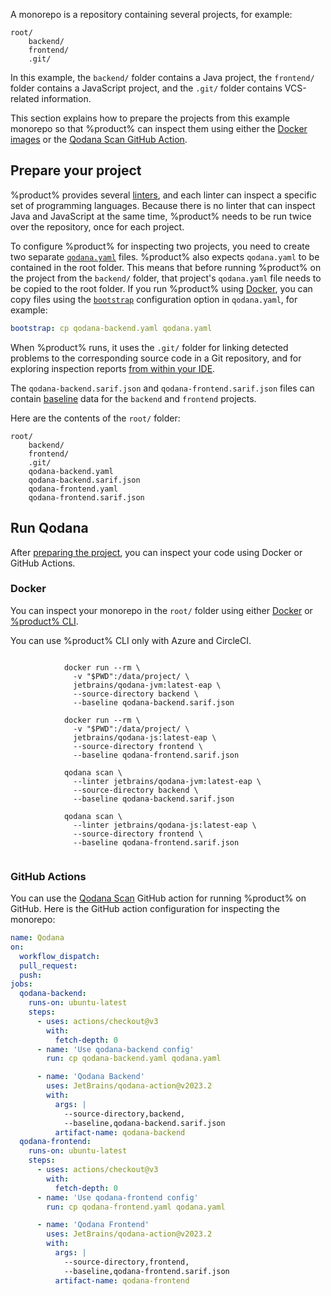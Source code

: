 [//]: # (title: Inspect a monorepo project)

A monorepo is a repository containing several projects, for example:

```text
root/
    backend/
    frontend/
    .git/
```

In this example,
the `backend/` folder contains a Java project,
the `frontend/` folder contains a JavaScript project,
and the `.git/` folder contains VCS-related information.

This section explains how to prepare the projects from this example monorepo so that %product% can inspect them using
either the [Docker images](docker-images.md) or the [Qodana Scan GitHub Action](github.md).

## Prepare your project

<!--
Placing the project-specific `qodana.yaml` files in the root folder
has these advantages:

* Any relative paths in the project-specific `qodana.yaml` files
  are resolved intuitively because the effective `qodana.yaml` is
  in the same directory as the project-specific `qodana.yaml` files.

And these disadvantages:

* In a monorepo containing many projects,
  the root folder gets cluttered with these files.
* https://github.com/SchemaStore/schemastore only recognizes a qodana.yaml
  file for completion and validation if it is named exactly `qodana.yaml`.
  Naming it `qodana-backend.yaml` disables all this editor support.

The alternative is to place each `qodana.yaml` in its own project directory,
which reverses the above advantages and disadvantages.
-->

%product% provides several [linters](linters.md), and each linter can inspect a specific set of programming languages.
Because there is no linter that can inspect Java and JavaScript at the same time, %product% needs to be run twice over
the repository, once for each project.

To configure %product% for inspecting two projects, you need to create two separate [`qodana.yaml`](qodana-yaml.md) 
files. %product% also expects `qodana.yaml` to be contained in the root folder. This means that before 
running %product% on the project from the `backend/` folder, that project's `qodana.yaml` file needs to be copied to 
the root folder. If you run %product% using [Docker](#Docker), you can copy files using the 
[`bootstrap`](before-running-qodana.md) configuration option in `qodana.yaml`, for example:

<!--
Implementation note: qodana.yaml is read by several programs:
1. By qodana-cli outside the Docker container, to determine the linter to use.
2. By Qodana inside the Docker container, to load the rest of the configuration.

Copying `qodana.yaml` happens between these two steps.
This means that the project's qodana.yaml cannot affect the linter to be chosen.
* In the case of Docker, the linter is specified on the command line,
  so the linter from `qodana.yaml` is ignored anyway.
* In the case of Qodana CLI, the project-specific `qodana.yaml` needs to be copied
  to the root folder before running `qodana scan`.
-->
```yaml
bootstrap: cp qodana-backend.yaml qodana.yaml
```

When %product% runs, it uses the `.git/` folder for linking detected problems to the corresponding
source code in a Git repository, and for exploring inspection reports [from within your IDE](qodana-ide-plugin.md).
<!--
TODO: Clarify whether the "from within your IDE" part really depends on `.git/`
or rather on the path that is mounted to `/data/project`.
-->

The `qodana-backend.sarif.json` and `qodana-frontend.sarif.json` files can contain [baseline](baseline.xml)
data for the `backend` and `frontend` projects.

Here are the contents of the `root/` folder: 

<!-- Alternative: put each qodana.yaml in its corresponding project directory. -->
```text
root/
    backend/
    frontend/
    .git/
    qodana-backend.yaml
    qodana-backend.sarif.json
    qodana-frontend.yaml
    qodana-frontend.sarif.json
```

## Run Qodana

After [preparing the project](#Prepare+your+project), you can inspect your code using Docker or 
GitHub Actions.

### Docker

You can inspect your monorepo in the `root/` folder using either [Docker](docker-images.md) or 
[%product% CLI](https://github.com/JetBrains/qodana-cli).

<note>You can use %product% CLI only with Azure and CircleCI.</note>

<tabs>
    <tab id="monorepo-docker-image-tab" title="Docker">
        <code style="block" lang="shell" prompt="$">
            docker run --rm \ 
              -v "$PWD":/data/project/ \
              jetbrains/qodana-jvm:latest-eap \
              --source-directory backend \
              --baseline qodana-backend.sarif.json
        </code>
        <code style="block" lang="shell" prompt="$">
            docker run --rm \ 
              -v "$PWD":/data/project/ \
              jetbrains/qodana-js:latest-eap \
              --source-directory frontend \
              --baseline qodana-frontend.sarif.json
        </code>
    </tab>
    <tab id="monorepo-cli-tab" title="Qodana CLI">
        <code style="block" lang="shell" prompt="$">
            qodana scan \
              --linter jetbrains/qodana-jvm:latest-eap \
              --source-directory backend \
              --baseline qodana-backend.sarif.json
        </code>
        <code style="block" lang="shell" prompt="$">
            qodana scan \
              --linter jetbrains/qodana-js:latest-eap \
              --source-directory frontend \
              --baseline qodana-frontend.sarif.json
        </code>
    </tab>

</tabs>

### GitHub Actions

You can use the [Qodana Scan](github.md) GitHub action for running %product% on GitHub. Here is the GitHub action
configuration for inspecting the monorepo:

```yaml
name: Qodana
on:
  workflow_dispatch:
  pull_request:
  push:
jobs:
  qodana-backend:
    runs-on: ubuntu-latest
    steps:
      - uses: actions/checkout@v3
        with:
          fetch-depth: 0
      - name: 'Use qodana-backend config'
        run: cp qodana-backend.yaml qodana.yaml

      - name: 'Qodana Backend'
        uses: JetBrains/qodana-action@v2023.2
        with:
          args: |
            --source-directory,backend,
            --baseline,qodana-backend.sarif.json
          artifact-name: qodana-backend
  qodana-frontend:
    runs-on: ubuntu-latest
    steps:
      - uses: actions/checkout@v3
        with:
          fetch-depth: 0
      - name: 'Use qodana-frontend config'
        run: cp qodana-frontend.yaml qodana.yaml

      - name: 'Qodana Frontend'
        uses: JetBrains/qodana-action@v2023.2
        with:
          args: |
            --source-directory,frontend,
            --baseline,qodana-frontend.sarif.json
          artifact-name: qodana-frontend
```





